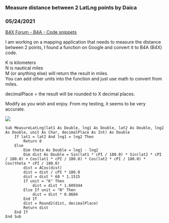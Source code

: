 ### Measure distance between 2 LatLng points by Daica
### 05/24/2021
[B4X Forum - B4A - Code snippets](https://www.b4x.com/android/forum/threads/131034/)

I am working on a mapping application that needs to measure the distance between 2 points, I found a function on Google and convert it to B4A (B4X) code.  
  
K is kilometers  
N is nautical miles  
M (or anything else) will return the result in miles.  
You can add other units into the function and just use math to convert from miles.  
  
decimalPlace = the result will be rounded to X decimal places.  
  
Modify as you wish and enjoy. From my testing, it seems to be very accurate.  
  
![](https://www.b4x.com/android/forum/attachments/113935)  
  

```B4X
Sub MeasureLatLng(lat1 As Double, lng1 As Double, lat2 As Double, lng2 As Double, unit As Char, decimalPlace As Int) As Double  
    If lat1 = lat2 And lng1 = lng2 Then  
        Return 0  
    Else  
        Dim theta As Double = lng1 - lng2  
        Dim dist As Double = Sin(lat1 * cPI / 180.0) * Sin(lat2 * cPI / 180.0) + Cos(lat1 * cPI / 180.0) * Cos(lat2 * cPI / 180.0) * Cos(theta * cPI / 180.0)  
        dist = ACos(dist)  
        dist = dist / cPI * 180.0  
        dist = dist * 60 * 1.1515  
        If unit = "K" Then  
            dist = dist * 1.609344  
        Else If unit = "N" Then  
            dist = dist * 0.8684  
        End If  
        dist = Round2(dist, decimalPlace)  
        Return dist  
    End If  
End Sub
```